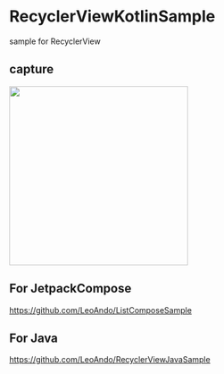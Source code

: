 # RecyclerViewKotlinSample
sample for RecyclerView

## capture
<img src="capture.gif" width=320 />

## For JetpackCompose
https://github.com/LeoAndo/ListComposeSample

## For Java
https://github.com/LeoAndo/RecyclerViewJavaSample
